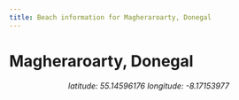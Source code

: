 ```yaml
---
title: Beach information for Magheraroarty, Donegal
---
```

# Magheraroarty, Donegal 

<div align="center"><i>latitude: 55.14596176 longitude: -8.17153977</i></div>